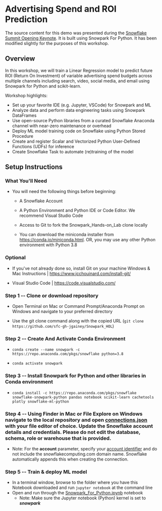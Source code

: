 # Advertising Spend and ROI Prediction

The source content for this demo was presented during the [Snowflake Summit Opening Keynote](https://events.snowflake.com/summit/agenda/session/849836). It is built using Snowpark For Python. It has been modified slightly for the purposes of this workshop.

## Overview

In this workshop, we will train a Linear Regression model to predict future ROI (Return On Investment) of variable advertising spend budgets across multiple channels including search, video, social media, and email using Snowpark for Python and scikit-learn.

Workshop highlights:

* Set up your favorite IDE (e.g. Jupyter, VSCode) for Snowpark and ML
* Analyze data and perform data engineering tasks using Snowpark DataFrames
* Use open-source Python libraries from a curated Snowflake Anaconda channel with near-zero maintenance or overhead
* Deploy ML model training code on Snowflake using Python Stored Procedure
* Create and register Scalar and Vectorized Python User-Defined Functions (UDFs) for inference
* Create Snowflake Task to automate (re)training of the model


## Setup Instructions


### What You'll Need

* You will need the following things before beginning:
    * A Snowflake Account
    * A Python Environment and Python IDE or Code Editor. We recommend Visual Studio
Code
    * Access to Git to fork the Snowpark_Hands-on_Lab clone locally

    * You can download the miniconda installer from
https://conda.io/miniconda.html. OR, you may use any other Python environment with Python 3.8

### Optional

* If you've not already done so, install Git on your machine
Windows & Mac Instructions | https://www.jcchouinard.com/install-git/

* Visual Studio Code | https://code.visualstudio.com/



### **Step 1** -- Clone or download repository

* Open Terminal on Mac or Command Prompt/Anaconda Prompt on Windows and navigate to your preferred directory

* Use the git clone command along with the copied URL (`git clone https://github.com/sfc-gh-jgainey/Snowpark_HOL`)

### **Step 2** -- Create And Activate Conda Environment
  
* `conda create --name snowpark -c https://repo.anaconda.com/pkgs/snowflake python=3.8`

* `conda activate snowpark`

### **Step 3** -- Install Snowpark for Python and other libraries in Conda environment

* `conda install -c https://repo.anaconda.com/pkgs/snowflake snowflake-snowpark-python pandas notebook scikit-learn cachetools plotly snowflake-ml-python`

### **Step 4** -- Using Finder in Mac or File Explore on Windows navigate to the local repository and open [connections.json](connections.json) with your file editor of choice.  Update the Snowflake account details and credentials. Please do not edit the database, schema, role or warehouse that is provided. 

* Note: For the **account** parameter, specify your [account identifier](https://docs.snowflake.com/en/user-guide/admin-account-identifier.html) and do not include the snowflakecomputing.com domain name. Snowflake automatically appends this when creating the connection.

### **Step 5** -- Train & deploy ML model

* In a terminal window, browse to the folder where you have this Notebook downloaded and run `jupyter notebook` at the command line
* Open and run through the [Snowpark_For_Python.ipynb](Snowpark_For_Python.ipynb) notebook
  * Note: Make sure the Jupyter notebook (Python) kernel is set to ***snowpark***
